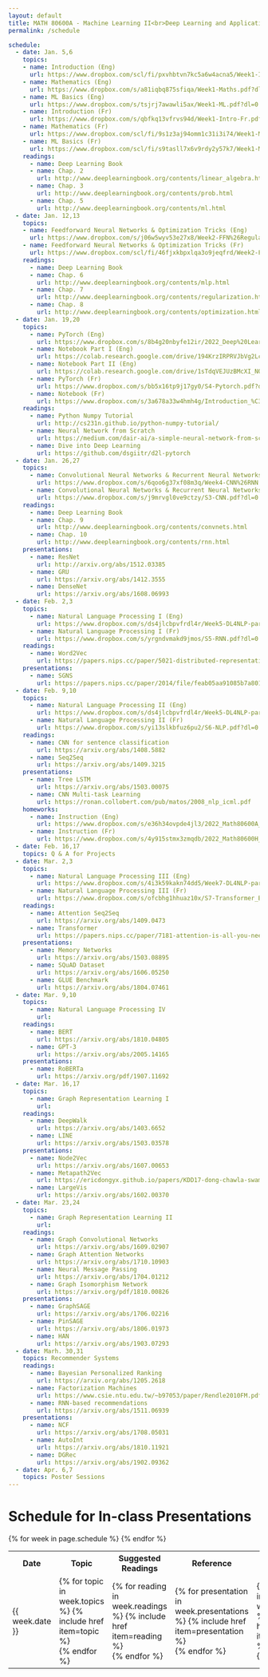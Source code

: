 ```yaml
---
layout: default
title: MATH 80600A - Machine Learning II<br>Deep Learning and Applications
permalink: /schedule

schedule:
  - date: Jan. 5,6
    topics:
    - name: Introduction (Eng)
      url: https://www.dropbox.com/scl/fi/pxvhbtvn7kc5a6w4acna5/Week1-Intro.pptx?dl=0&rlkey=z99e8opm9si45a3irrwpo9lv4
    - name: Mathematics (Eng)
      url: https://www.dropbox.com/s/a81iqbq875sfiqa/Week1-Maths.pdf?dl=0
    - name: ML Basics (Eng)
      url: https://www.dropbox.com/s/tsjrj7awawli5ax/Week1-ML.pdf?dl=0
    - name: Introduction (Fr)
      url: https://www.dropbox.com/s/qbfkq13vfrvs94d/Week1-Intro-Fr.pdf?dl=0
    - name: Mathematics (Fr)
      url: https://www.dropbox.com/scl/fi/9s1z3aj94omm1c31i3i74/Week1-Maths-Fr.pptx?dl=0&rlkey=zmvys8noegv5he9x19p0t7ccd
    - name: ML Basics (Fr)
      url: https://www.dropbox.com/scl/fi/s9tasll7x6v9rdy2y57k7/Week1-ML-Fr.pptx?dl=0&rlkey=xk5xh1s0s83rrjkmoui3xnkpp
    readings:
      - name: Deep Learning Book
      - name: Chap. 2
        url: http://www.deeplearningbook.org/contents/linear_algebra.html
      - name: Chap. 3
        url: http://www.deeplearningbook.org/contents/prob.html
      - name: Chap. 5
        url: http://www.deeplearningbook.org/contents/ml.html
  - date: Jan. 12,13
    topics:
    - name: Feedforward Neural Networks & Optimization Tricks (Eng)
      url: https://www.dropbox.com/s/j06w5wyv53e27x8/Week2-FFN%26Regularization.pdf?dl=0
    - name: Feedforward Neural Networks & Optimization Tricks (Fr)
      url: https://www.dropbox.com/scl/fi/46fjxkbpxlqa3o9jeqfrd/Week2-FFN-Regularization-Fr.pptx?dl=0&rlkey=lne5bbk06f2tvhg8hgzq0dily
    readings:
      - name: Deep Learning Book
      - name: Chap. 6
        url: http://www.deeplearningbook.org/contents/mlp.html
      - name: Chap. 7
        url: http://www.deeplearningbook.org/contents/regularization.html
      - name: Chap. 8
        url: http://www.deeplearningbook.org/contents/optimization.html
  - date: Jan. 19,20
    topics:
      - name: PyTorch (Eng)
        url: https://www.dropbox.com/s/8b4g20nbyfe12ir/2022_Deep%20Learning%20Frameworks.pdf?dl=0
      - name: Notebook Part I (Eng)
        url: https://colab.research.google.com/drive/194KrzIRPRVJbVg2LcQH8-hSl-fjrcUdz?usp=sharing
      - name: Notebook Part II (Eng)
        url: https://colab.research.google.com/drive/1sTdqVEJUzBMcXI_NOXVrdfzP4D_xzWwy?usp=sharing
      - name: PyTorch (Fr)
        url: https://www.dropbox.com/s/bb5x16tp9j17gy0/S4-Pytorch.pdf?dl=0
      - name: Notebook (Fr)
        url: https://www.dropbox.com/s/3a678a33w4hmh4g/Introduction_%C3%A0_Pytorch.ipynb?dl=0
    readings:
      - name: Python Numpy Tutorial
        url: http://cs231n.github.io/python-numpy-tutorial/
      - name: Neural Network from Scratch
        url: https://medium.com/dair-ai/a-simple-neural-network-from-scratch-with-pytorch-and-google-colab-c7f3830618e0
      - name: Dive into Deep Learning
        url: https://github.com/dsgiitr/d2l-pytorch
  - date: Jan. 26,27
    topics:
      - name: Convolutional Neural Networks & Recurrent Neural Networks (Eng)
        url: https://www.dropbox.com/s/6qoo6g37xf08m3q/Week4-CNN%26RNN.pdf?dl=0
      - name: Convolutional Neural Networks & Recurrent Neural Networks (Fr)
        url: https://www.dropbox.com/s/j9mrvgl0ve9ctzy/S3-CNN.pdf?dl=0
    readings:
      - name: Deep Learning Book
      - name: Chap. 9
        url: http://www.deeplearningbook.org/contents/convnets.html
      - name: Chap. 10
        url: http://www.deeplearningbook.org/contents/rnn.html
    presentations:
      - name: ResNet
        url: http://arxiv.org/abs/1512.03385
      - name: GRU
        url: https://arxiv.org/abs/1412.3555
      - name: DenseNet
        url: https://arxiv.org/abs/1608.06993
  - date: Feb. 2,3
    topics:
      - name: Natural Language Processing I (Eng)
        url: https://www.dropbox.com/s/ds4jlcbpvfrdl4r/Week5-DL4NLP-part1.pdf?dl=0
      - name: Natural Language Processing I (Fr)
        url: https://www.dropbox.com/s/yrgndvmakd9jmos/S5-RNN.pdf?dl=0
    readings:
      - name: Word2Vec
        url: https://papers.nips.cc/paper/5021-distributed-representations-of-words-and-phrases-and-their-compositionality.pdf
    presentations:
      - name: SGNS
        url: https://papers.nips.cc/paper/2014/file/feab05aa91085b7a8012516bc3533958-Paper.pdf
  - date: Feb. 9,10
    topics:
      - name: Natural Language Processing II (Eng)
        url: https://www.dropbox.com/s/ds4jlcbpvfrdl4r/Week5-DL4NLP-part1.pdf?dl=0
      - name: Natural Language Processing II (Fr)
        url: https://www.dropbox.com/s/yi13slkbfuz6pu2/S6-NLP.pdf?dl=0
    readings:
      - name: CNN for sentence classification
        url: https://arxiv.org/abs/1408.5882
      - name: Seq2Seq
        url: https://arxiv.org/abs/1409.3215
    presentations:
      - name: Tree LSTM
        url: https://arxiv.org/abs/1503.00075
      - name: CNN Multi-task Learning
        url: https://ronan.collobert.com/pub/matos/2008_nlp_icml.pdf
    homeworks:
      - name: Instruction (Eng)
        url: https://www.dropbox.com/s/e36h34ovpde4jl3/2022_Math80600A_HW_1.pdf?dl=0
      - name: Instruction (Fr)
        url: https://www.dropbox.com/s/4y915stmx3zmqdb/2022_Math80600H_DEV_1.pdf?dl=0
  - date: Feb. 16,17
    topics: Q & A for Projects
  - date: Mar. 2,3
    topics:
      - name: Natural Language Processing III (Eng)
        url: https://www.dropbox.com/s/4i3k59kakn74dd5/Week7-DL4NLP-part2.pdf?dl=0
      - name: Natural Language Processing III (Fr)
        url: https://www.dropbox.com/s/ofcbhg1hhuaz10x/S7-Transformer_Bert.pdf?dl=0
    readings:
      - name: Attention Seq2Seq
        url: https://arxiv.org/abs/1409.0473
      - name: Transformer
        url: https://papers.nips.cc/paper/7181-attention-is-all-you-need.pdf
    presentations:
      - name: Memory Networks
        url: https://arxiv.org/abs/1503.08895
      - name: SQuAD Dataset
        url: https://arxiv.org/abs/1606.05250
      - name: GLUE Benchmark
        url: https://arxiv.org/abs/1804.07461
  - date: Mar. 9,10
    topics:
      - name: Natural Language Processing IV
        url: 
    readings:
      - name: BERT
        url: https://arxiv.org/abs/1810.04805
      - name: GPT-3
        url: https://arxiv.org/abs/2005.14165
    presentations:
      - name: RoBERTa
        url: https://arxiv.org/pdf/1907.11692
  - date: Mar. 16,17
    topics:
      - name: Graph Representation Learning I
        url:
    readings:
      - name: DeepWalk
        url: https://arxiv.org/abs/1403.6652
      - name: LINE
        url: https://arxiv.org/abs/1503.03578
    presentations:
      - name: Node2Vec
        url: https://arxiv.org/abs/1607.00653
      - name: Metapath2Vec
        url: https://ericdongyx.github.io/papers/KDD17-dong-chawla-swami-metapath2vec.pdf
      - name: LargeVis
        url: https://arxiv.org/abs/1602.00370
  - date: Mar. 23,24
    topics:
      - name: Graph Representation Learning II
        url:
    readings:
      - name: Graph Convolutional Networks
        url: https://arxiv.org/abs/1609.02907
      - name: Graph Attention Networks
        url: https://arxiv.org/abs/1710.10903
      - name: Neural Message Passing
        url: https://arxiv.org/abs/1704.01212
      - name: Graph Isomorphism Network
        url: https://arxiv.org/pdf/1810.00826
    presentations:
      - name: GraphSAGE
        url: https://arxiv.org/abs/1706.02216
      - name: PinSAGE
        url: https://arxiv.org/abs/1806.01973
      - name: HAN
        url: https://arxiv.org/abs/1903.07293
  - date: Marh. 30,31
    topics: Recommender Systems
    readings:
      - name: Bayesian Personalized Ranking
        url: https://arxiv.org/abs/1205.2618
      - name: Factorization Machines
        url: https://www.csie.ntu.edu.tw/~b97053/paper/Rendle2010FM.pdf
      - name: RNN-based recommendations
        url: https://arxiv.org/abs/1511.06939
    presentations:
      - name: NCF
        url: https://arxiv.org/abs/1708.05031
      - name: AutoInt
        url: https://arxiv.org/abs/1810.11921
      - name: DGRec
        url: https://arxiv.org/abs/1902.09362
  - date: Apr. 6,7
    topics: Poster Sessions
---
```


# Schedule for In-class Presentations

<table>
<colgroup>
<col width="15%" />
<col width="45%" />
<col width="25%" />
<col width="15%" />
<col width="15%" />
</colgroup>
  <tr>
    <th>Date</th>
    <th>Topic</th>
    <th>Suggested Readings</th>
    <th>Reference</th>
    <th>Homework</th>
  </tr>
  {% for week in page.schedule %}
    <tr>
      <td>{{ week.date }}</td>
      <td>
      {% for topic in week.topics %}
        {% include href item=topic %}<br>
      {% endfor %}
      </td>
      <td>
      {% for reading in week.readings %}
        {% include href item=reading %}<br>
      {% endfor %}
      </td>
      <td>
      {% for presentation in week.presentations %}
        {% include href item=presentation %}<br>
      {% endfor %}
      </td>
      <td>
      {% for homework in week.homeworks %}
        {% include href item=homework %}<br>
      {% endfor %}
      </td>
    </tr>
  {% endfor %}
</table>

